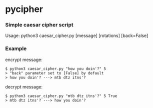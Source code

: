 # pycipher
### Simple caesar cipher script

Usage: python3 caesar_cipher.py [message] [rotations] [back=False]

### Example

encrypt message:
```
$ python3 caesar_cipher.py "how you doin'?" 5
> "back" parameter set to [False] by default
> how you doin'? ---> mtb dtz itns'?
```
decrypt message:
```
$ python3 caesar_cipher.py "mtb dtz itns'?" 5 True
> mtb dtz itns'? ---> how you doin'?
```
